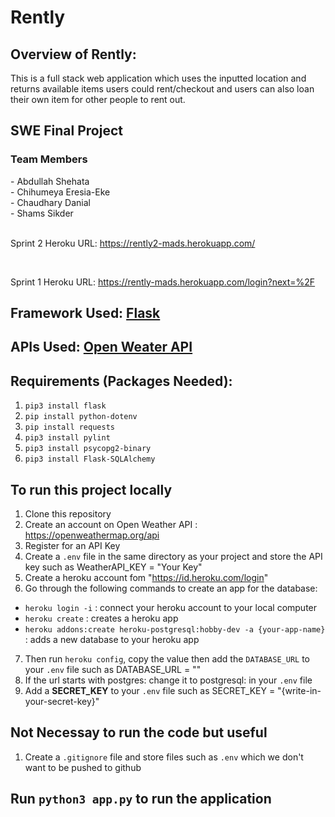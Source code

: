 # Rently
## Overview of Rently:
This is a full stack web application which uses the inputted location and returns available items users could rent/checkout and users can also loan their own item for other people to rent out.

<h2> SWE Final Project </h2>

<h3> Team Members </h3>
- Abdullah Shehata   <br>
- Chihumeya Eresia-Eke   <br>
- Chaudhary Danial   <br>
- Shams Sikder  <br>

<br>

Sprint 2 Heroku URL: https://rently2-mads.herokuapp.com/

<br>

Sprint 1 Heroku URL: https://rently-mads.herokuapp.com/login?next=%2F


## Framework Used: <a href="https://flask.palletsprojects.com/en/2.0.x/"> Flask </a>
## APIs Used: <a href = "https://openweathermap.org/api"> Open Weater API </a>

## Requirements (Packages Needed): 
1. `pip3 install flask` 
2. `pip install python-dotenv`
3. `pip install requests`
4. `pip3 install pylint`
5. `pip3 install psycopg2-binary`
6. `pip3 install Flask-SQLAlchemy`

## To run this project locally
1. Clone this repository 
2. Create an account on Open Weather API : https://openweathermap.org/api
3. Register for an API Key
4. Create a `.env` file in the same directory as your project and store the API key such as WeatherAPI_KEY = "Your Key"
5. Create a heroku account fom "https://id.heroku.com/login"
6. Go through the following commands to create an app for the database: 
-    `heroku login -i` : connect your heroku account to your local computer  
-    `heroku create` : creates a heroku app 
-    `heroku addons:create heroku-postgresql:hobby-dev -a {your-app-name}` : adds a new database to your heroku app 
7. Then run `heroku config`, copy the value then add the `DATABASE_URL` to your `.env` file  such as DATABASE_URL = ""
8. If the url starts with postgres: change it to postgresql: in your `.env` file
9. Add a <b>SECRET_KEY</b> to your `.env` file such as SECRET_KEY = "{write-in-your-secret-key}"

## Not Necessay to run the code but useful 
1. Create a `.gitignore` file and store files such as `.env` which we don't want to be pushed to github 

## Run `python3 app.py` to run the application 
